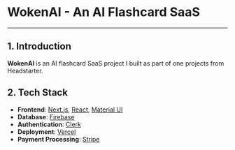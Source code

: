 # WokenAI - An AI Flashcard SaaS

---

## 1. Introduction
**WokenAI** is an AI flashcard SaaS project I built as part of one projects from Headstarter.

## 2. Tech Stack 
- **Frontend**: [Next.js](https://nextjs.org/), [React](https://reactjs.org/), [Material UI](https://mui.com/material-ui/)
- **Database**: [Firebase](https://firebase.google.com/) 
- **Authentication**: [Clerk](https://clerk.com/)
- **Deployment**: [Vercel](https://vercel.com/)
- **Payment Processing**: [Stripe](https://stripe.com/)

